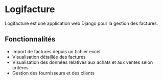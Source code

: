 # Logifacture

Logifacture est une application web Django pour la gestion des factures.

## Fonctionnalités

- Import de factures depuis un fichier excel
- Visualisation détaillée des factures
- Visualisation des données relatives aux achats et aux ventes selon critères
- Gestion des fournisseurs et des clients